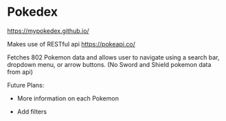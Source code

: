 # Pokedex
https://mypokedex.github.io/

Makes use of RESTful api https://pokeapi.co/

Fetches 802 Pokemon data and allows user to navigate using a search bar, dropdown menu, or arrow buttons. (No Sword and Shield pokemon data from api)

Future Plans:

- More information on each Pokemon

- Add filters
